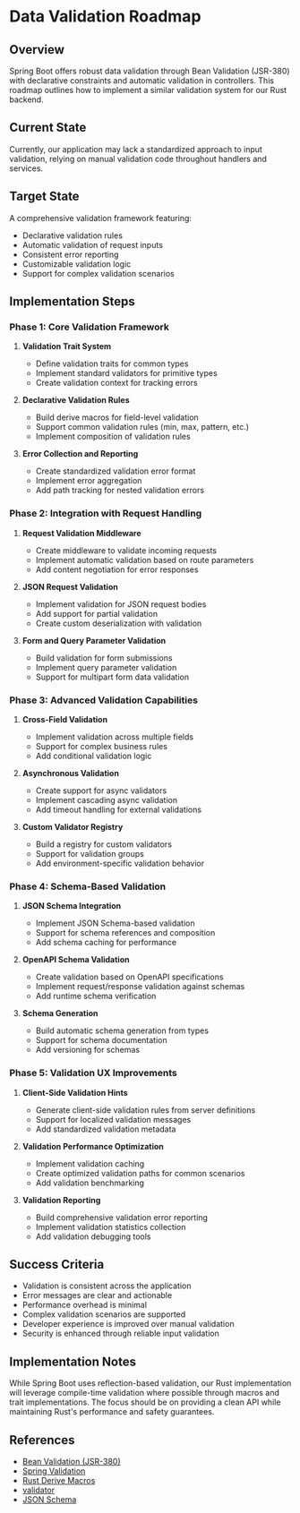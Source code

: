 # Data Validation Roadmap

## Overview
Spring Boot offers robust data validation through Bean Validation (JSR-380) with declarative constraints and automatic validation in controllers. This roadmap outlines how to implement a similar validation system for our Rust backend.

## Current State
Currently, our application may lack a standardized approach to input validation, relying on manual validation code throughout handlers and services.

## Target State
A comprehensive validation framework featuring:
- Declarative validation rules
- Automatic validation of request inputs
- Consistent error reporting
- Customizable validation logic
- Support for complex validation scenarios

## Implementation Steps

### Phase 1: Core Validation Framework
1. **Validation Trait System**
   - Define validation traits for common types
   - Implement standard validators for primitive types
   - Create validation context for tracking errors

2. **Declarative Validation Rules**
   - Build derive macros for field-level validation
   - Support common validation rules (min, max, pattern, etc.)
   - Implement composition of validation rules

3. **Error Collection and Reporting**
   - Create standardized validation error format
   - Implement error aggregation
   - Add path tracking for nested validation errors

### Phase 2: Integration with Request Handling
1. **Request Validation Middleware**
   - Create middleware to validate incoming requests
   - Implement automatic validation based on route parameters
   - Add content negotiation for error responses

2. **JSON Request Validation**
   - Implement validation for JSON request bodies
   - Add support for partial validation
   - Create custom deserialization with validation

3. **Form and Query Parameter Validation**
   - Build validation for form submissions
   - Implement query parameter validation
   - Support for multipart form data validation

### Phase 3: Advanced Validation Capabilities
1. **Cross-Field Validation**
   - Implement validation across multiple fields
   - Support for complex business rules
   - Add conditional validation logic

2. **Asynchronous Validation**
   - Create support for async validators
   - Implement cascading async validation
   - Add timeout handling for external validations

3. **Custom Validator Registry**
   - Build a registry for custom validators
   - Support for validation groups
   - Add environment-specific validation behavior

### Phase 4: Schema-Based Validation
1. **JSON Schema Integration**
   - Implement JSON Schema-based validation
   - Support for schema references and composition
   - Add schema caching for performance

2. **OpenAPI Schema Validation**
   - Create validation based on OpenAPI specifications
   - Implement request/response validation against schemas
   - Add runtime schema verification

3. **Schema Generation**
   - Build automatic schema generation from types
   - Support for schema documentation
   - Add versioning for schemas

### Phase 5: Validation UX Improvements
1. **Client-Side Validation Hints**
   - Generate client-side validation rules from server definitions
   - Support for localized validation messages
   - Add standardized validation metadata

2. **Validation Performance Optimization**
   - Implement validation caching
   - Create optimized validation paths for common scenarios
   - Add validation benchmarking

3. **Validation Reporting**
   - Build comprehensive validation error reporting
   - Implement validation statistics collection
   - Add validation debugging tools

## Success Criteria
- Validation is consistent across the application
- Error messages are clear and actionable
- Performance overhead is minimal
- Complex validation scenarios are supported
- Developer experience is improved over manual validation
- Security is enhanced through reliable input validation

## Implementation Notes
While Spring Boot uses reflection-based validation, our Rust implementation will leverage compile-time validation where possible through macros and trait implementations. The focus should be on providing a clean API while maintaining Rust's performance and safety guarantees.

## References
- [Bean Validation (JSR-380)](https://beanvalidation.org/2.0/spec/)
- [Spring Validation](https://docs.spring.io/spring-framework/docs/current/reference/html/core.html#validation)
- [Rust Derive Macros](https://doc.rust-lang.org/reference/procedural-macros.html#derive-macros)
- [validator](https://docs.rs/validator/latest/validator/)
- [JSON Schema](https://json-schema.org/) 